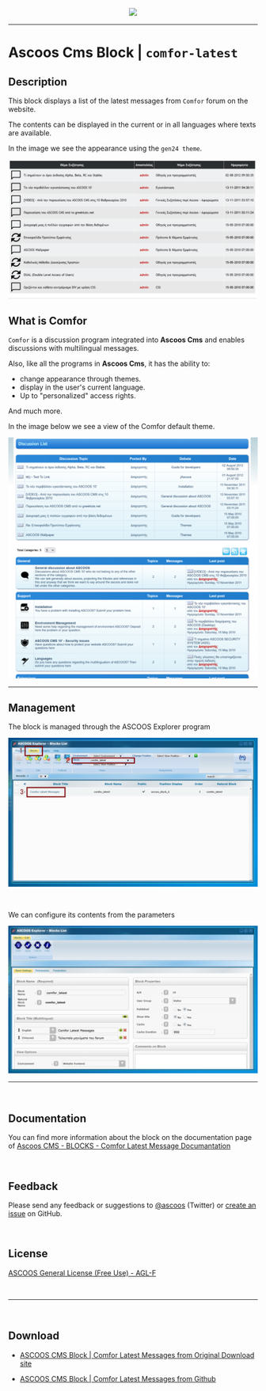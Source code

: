 <p align="center"><img src="https://dl.ascoos.com/images/ascoos.png" /></p>

<hr />

# Ascoos Cms Block | `comfor-latest`


## Description

This block displays a list of the latest messages from `Comfor` forum  on the website.

The contents can be displayed in the current or in all languages where texts are available.

In the image we see the appearance using the `gen24 theme`.

<p align="center"><img src="help/scr-theme-gen24-1280.png" alt="latest comfor messages" /></p>


## What is Comfor
`Comfor` is a discussion program integrated into **Ascoos Cms** and enables discussions with multilingual messages.

Also, like all the programs in **Ascoos Cms**, it has the ability to:
- change appearance through themes.
- display in the user's current language.
- Up to "personalized" access rights.

And much more.

In the image below we see a view of the Comfor default theme.

<p align="center"><img src="help/scr-comfor-en-1280.png" /></p>

***

## Management

The block is managed through the ASCOOS Explorer program

<p align="center"><img src="help/scr-block-comfor_latest-admin-0000-1280.png" /></p>

<br>

We can configure its contents from the parameters

<p align="center"><img src="help/scr-block-comfor_latest-admin-0002-basic-settings-1280.png" /></p>

***

<br>

## Documentation

You can find more information about the block on the documentation page of [Ascoos CMS - BLOCKS - Comfor Latest Message Documantation](help/tutorial.en.md)

<br>

## Feedback

Please send any feedback or suggestions to [@ascoos](https://twitter.com/ascoos) (Twitter) or [create an issue](https://github.com/ascoos/comfor-latest/issues) on GitHub.

<br> 
 
## License

[ASCOOS General License (Free Use) - AGL-F](http://docs.ascoos.com/lics/ascoos/AGL-F.html)

<br>

***

<br>

## Download

- [ASCOOS CMS Block | Comfor Latest Messages from Original Download site](https://dl.ascoos.com/cms/ascoos/ext/blocks/comfor-latest/ascoos-block-comfor-latest.zip)

- [ASCOOS CMS Block | Comfor Latest Messages from Github](https://github.com/ascoos/comfor-latest/releases)